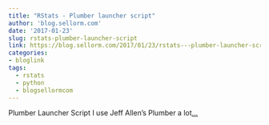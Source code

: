 ```yaml
---
title: "RStats - Plumber launcher script"
author: 'blog.sellorm.com'
date: '2017-01-23'
slug: rstats-plumber-launcher-script
link: https://blog.sellorm.com/2017/01/23/rstats---plumber-launcher-script/
categories:
- bloglink
tags:
  - rstats
  - python
  - blogsellormcom
---
```


Plumber Launcher Script I use Jeff Allen’s Plumber a lot[... <i class="fas fa-external-link-alt"></i>](https://blog.sellorm.com/2017/01/23/rstats---plumber-launcher-script/)

